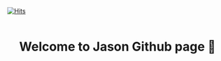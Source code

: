 <br><br>
[![Hits](https://hits.seeyoufarm.com/api/count/incr/badge.svg?url=https%3A%2F%2Fgithub.com%2Fjason-moonKor%2Fhit-counter&count_bg=%23051D61&title_bg=%2366940A&icon=&icon_color=%230C840E&title=WELCOM+PEOPLE&edge_flat=false)](https://hits.seeyoufarm.com)
<br><br>
<h1 align="center">Welcome to Jason Github page 👋<br><br>
</h1>
<br><br>




 

